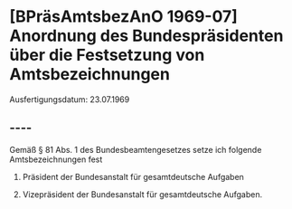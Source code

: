 # [BPräsAmtsbezAnO 1969-07] Anordnung des Bundespräsidenten über die Festsetzung von Amtsbezeichnungen

Ausfertigungsdatum: 23.07.1969

 

## ----

Gemäß § 81 Abs. 1 des Bundesbeamtengesetzes setze ich folgende Amtsbezeichnungen fest

1. Präsident der Bundesanstalt für gesamtdeutsche Aufgaben

2. Vizepräsident der Bundesanstalt für gesamtdeutsche Aufgaben.
